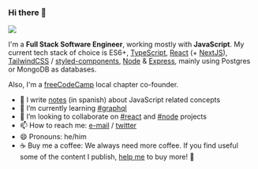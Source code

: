 ### Hi there 👋

![](https://github-readme-stats.vercel.app/api?username=nhsz&show_icons=true&count_private=true)

I'm a **Full Stack Software Engineer**, working mostly with **JavaScript**. My current tech stack of choice is ES6+, [TypeScript](https://github.com/microsoft/TypeScript), [React](https://github.com/facebook/react) (+ [NextJS](https://github.com/vercel/next.js/)), [TailwindCSS](https://github.com/tailwindlabs/tailwindcss) / [styled-components](https://styled-components.com/), [Node](https://github.com/nodejs/node) & [Express](https://github.com/expressjs/express), mainly using Postgres or MongoDB as databases.

Also, I'm a [freeCodeCamp](https://freecodecampba.org) local chapter co-founder.

- 📝 I write [notes](https://github.com/undefinedschool/notes) (in spanish) about JavaScript related concepts
- 🌱 I’m currently learning [#graphql](https://github.com/graphql/graphql-js)
- 👯 I’m looking to collaborate on [#react](https://github.com/facebook/react) and [#node](https://github.com/nodejs/node) projects
- 📫 How to reach me: [e-mail](mailto:nh.quiroz@gmail.com/) / [twitter](https://twitter.com/_nhsz)
- 😄 Pronouns: he/him
- ☕️ Buy me a coffee: We always need more coffee. If you find useful some of the content I publish, [help me](https://cafecito.app/nhsz) to buy more! 🎉

